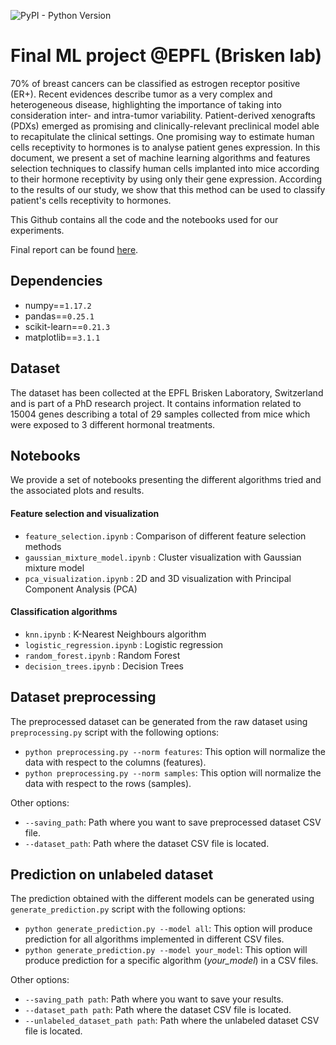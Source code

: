 ![PyPI - Python Version](https://img.shields.io/pypi/pyversions/matplotlib)

# Final ML project @EPFL (Brisken lab)

70\% of breast cancers can be classified as estrogen receptor positive (ER+). Recent evidences describe tumor as a very complex and heterogeneous disease, highlighting the importance of taking into consideration inter- and intra-tumor variability. Patient-derived xenografts (PDXs) emerged as promising and clinically-relevant preclinical model able to recapitulate the clinical settings.
One promising way to estimate human cells receptivity to hormones is to analyse patient genes expression.
In this document, we present a set of machine learning algorithms and features selection techniques to classify human cells implanted into mice according to their hormone receptivity by using only their gene expression.
According to the results of our study, we show that this method can be used to classify patient's cells receptivity to hormones.

This Github contains all the code and the notebooks used for our experiments.

Final report can be found [here](report/final_report.pdf).


## Dependencies

- numpy==`1.17.2`
- pandas==`0.25.1`
- scikit-learn==`0.21.3`
- matplotlib==`3.1.1`

## Dataset

The dataset has been collected at the EPFL Brisken Laboratory, Switzerland and is part of a PhD research project. It contains information related to 15004 genes describing a total of 29 samples collected from mice which were exposed to 3 different hormonal treatments.

## Notebooks

We provide a set of notebooks presenting the different algorithms tried and the associated plots and results.

#### Feature selection and visualization

- `feature_selection.ipynb` : Comparison of different feature selection methods
- `gaussian_mixture_model.ipynb` : Cluster visualization with Gaussian mixture model
- `pca_visualization.ipynb` : 2D and 3D visualization with Principal Component Analysis (PCA)

#### Classification algorithms

- `knn.ipynb` : K-Nearest Neighbours algorithm
- `logistic_regression.ipynb` : Logistic regression
- `random_forest.ipynb` : Random Forest
- `decision_trees.ipynb` : Decision Trees


## Dataset preprocessing

The preprocessed dataset can be generated from the raw dataset using `preprocessing.py` script with the following options:

- `python preprocessing.py --norm features`: This option will normalize the data with respect to the columns (features).
- `python preprocessing.py --norm samples`: This option will normalize the data with respect to the rows (samples).

Other options:

- `--saving_path`: Path where you want to save preprocessed dataset CSV file.
- `--dataset_path`: Path where the dataset CSV file is located.

## Prediction on unlabeled dataset

The prediction obtained with the different models can be generated using `generate_prediction.py` script with the following options:

- `python generate_prediction.py --model all`: This option will produce prediction for all algorithms implemented in different CSV files.
- `python generate_prediction.py --model your_model`: This option will produce prediction for a specific algorithm (*your_model*) in a CSV files.

Other options:

- `--saving_path path`: Path where you want to save your results.
- `--dataset_path path`: Path where the dataset CSV file is located.
- `--unlabeled_dataset_path path`: Path where the unlabeled dataset CSV file is located.
